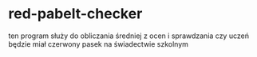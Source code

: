 # red-pabelt-checker

ten program służy do obliczania średniej z
ocen i sprawdzania czy uczeń będzie miał
czerwony pasek na świadectwie szkolnym
